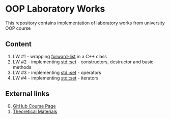 # OOP Laboratory Works

This repository contains implementation of laboratory works from university OOP course

## Content

1. LW #1 - wrapping [forward-list](https://github.com/ellgenta/DSA-labs/blob/main/dsa_lab_2.c) in a C++ class
2. LW #2 - implementing [std::set](https://en.cppreference.com/w/cpp/container/set.html) - constructors, destructor and basic methods
3. LW #3 - implementing [std::set](https://en.cppreference.com/w/cpp/container/set.html) - operators
4. LW #4 - implementing [std::set](https://en.cppreference.com/w/cpp/container/set.html) - iterators

## External links 

0. [GitHub Course Page](https://github.com/AbsoluteVirtue/fcim_poo_21.6)
1. [Theoretical Materials](https://absolutevirtue.github.io/fcim_poo_21.6/)
